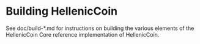 Building HellenicCoin
=============

See doc/build-*.md for instructions on building the various
elements of the HellenicCoin Core reference implementation of HellenicCoin.
